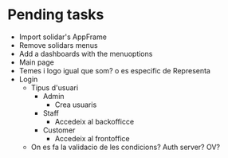 # Pending tasks

- Import solidar's AppFrame
- Remove solidars menus
- Add a dashboards with the menuoptions
- Main page
- Temes i logo igual que som? o es especific de Representa
- Login
    - Tipus d'usuari
        - Admin
            - Crea usuaris
        - Staff
            - Accedeix al backofficce
        - Customer
            - Accedeix al frontoffice
    - On es fa la validacio de les condicions? Auth server? OV?



